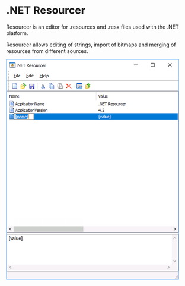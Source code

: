 # .NET Resourcer

Resourcer is an editor for .resources and .resx files used with the .NET platform.

Resourcer allows editing of strings, import of bitmaps and merging of resources from different sources.

<a href="https://www.lutzroeder.com/dotnet"><img src="Media/Screenshot.png" alt="Screenshot" align="left" width="466"></a>
